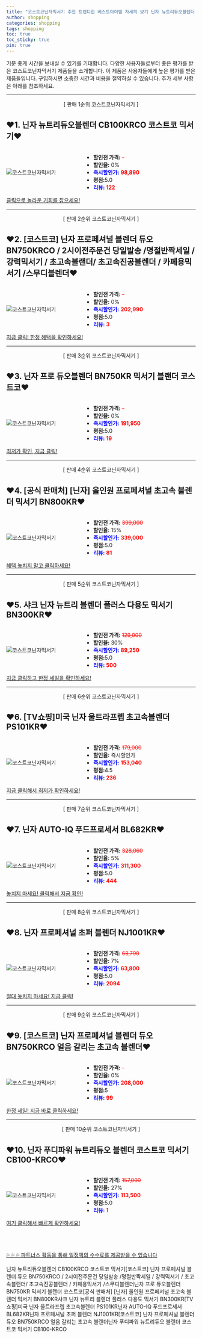 ```yaml
---
title: "코스트코닌자믹서기 추천 트렌디한 베스트아이템 자세히 보기 닌자 뉴트리듀오블렌더 CB100KRCO 코스트코 믹서기"
author: shopping
categories: shopping
tags: shopping
toc: true
toc_sticky: true
pin: true
---
```

기분 좋게 시간을 보내실 수 있기를 기대합니다. 다양한 사용자들로부터 좋은 평가를 받은 코스트코닌자믹서기 제품들을 소개합니다. 이 제품은 사용자들에게 높은 평가를 받은 제품들입니다. 구입하시면 소중한 시간과 비용을 절약하실 수 있습니다. 추가 세부 사항은 아래를 참조하세요.

---
<p class="toplist" style="margin: 0 auto; display: block; width: fit-content;">[ 판매 1순위 코스트코닌자믹서기 ]</p>

<h2><strong>❤️1. 닌자 뉴트리듀오블렌더 CB100KRCO 코스트코 믹서기❤️</strong></h2>

<div style="display: flex; align-items: center;">
    <div style="flex: 0.4;">
        <img src="https://thumbnail9.coupangcdn.com/thumbnails/remote/230x230ex/image/vendor_inventory/55ea/01db2a82eb25def89cca2dce125680d347c0c95393d913481adfd9d308b9.jpg" alt="코스트코닌자믹서기" style="max-width: 100%;">
    </div>
    <div style="flex: 0.6; margin-left: 10px;">
        <ul>
            <li><strong>할인전 가격:</strong> <del style="color: red;">-</del></li>
            <li><strong>할인율:</strong> 0%</li>
            <li><span style='color:blue'><strong>즉시할인가:</strong></span> <span style='color:red'><strong>98,890</strong></span></li>
            <li><strong>평점:</strong>5.0</li>
            <li><span style='color:blue'><strong>리뷰:</strong></span> <span style='color:red'><strong>122</strong></span></li>
        </ul>
    </div>
</div>
<div class="center">
    <a href="https://William4Davisa.github.io?lptag=AF9450613&subid=githubio&pageKey=5263963043&traceid=V0-153&itemId=7484943533&vendorItemId=80830084214" class="myButton">
        클릭으로 놀라운 기회를 잡으세요!
    </a>
</div>


---
<p class="toplist" style="margin: 0 auto; display: block; width: fit-content;">[ 판매 2순위 코스트코닌자믹서기 ]</p>

<h2><strong>❤️2. [코스트코] 닌자 프로페셔널 블렌더 듀오 BN750KRCO / 2시이전주문건 당일발송 /명절반짝세일 / 강력믹서기 / 초고속블랜더/ 초고속진공블렌더 / 카페용믹서기 /스무디블렌더❤️</strong></h2>

<div style="display: flex; align-items: center;">
    <div style="flex: 0.4;">
        <img src="https://thumbnail8.coupangcdn.com/thumbnails/remote/230x230ex/image/vendor_inventory/4010/009b30d64b9550c104b396ebe08f918ae84c24d35d66a624d81ca6b00552.jpg" alt="코스트코닌자믹서기" style="max-width: 100%;">
    </div>
    <div style="flex: 0.6; margin-left: 10px;">
        <ul>
            <li><strong>할인전 가격:</strong> <del style="color: red;">-</del></li>
            <li><strong>할인율:</strong> 0%</li>
            <li><span style='color:blue'><strong>즉시할인가:</strong></span> <span style='color:red'><strong>202,990</strong></span></li>
            <li><strong>평점:</strong>5.0</li>
            <li><span style='color:blue'><strong>리뷰:</strong></span> <span style='color:red'><strong>3</strong></span></li>
        </ul>
    </div>
</div>
<div class="center">
    <a href="https://William4Davisa.github.io?lptag=AF9450613&subid=githubio&pageKey=7821233732&traceid=V0-153&itemId=21245082574&vendorItemId=88305723361" class="myButton">
        지금 클릭! 한정 혜택을 확인하세요!
    </a>
</div>


---
<p class="toplist" style="margin: 0 auto; display: block; width: fit-content;">[ 판매 3순위 코스트코닌자믹서기 ]</p>

<h2><strong>❤️3. 닌자 프로 듀오블렌더 BN750KR 믹서기 블랜더 코스트코❤️</strong></h2>

<div style="display: flex; align-items: center;">
    <div style="flex: 0.4;">
        <img src="https://thumbnail6.coupangcdn.com/thumbnails/remote/230x230ex/image/vendor_inventory/ab97/cb907a153a3f7cc91834727d5528792f64bcf6f95c82a13f0f7656aa8ea9.jpg" alt="코스트코닌자믹서기" style="max-width: 100%;">
    </div>
    <div style="flex: 0.6; margin-left: 10px;">
        <ul>
            <li><strong>할인전 가격:</strong> <del style="color: red;">-</del></li>
            <li><strong>할인율:</strong> 0%</li>
            <li><span style='color:blue'><strong>즉시할인가:</strong></span> <span style='color:red'><strong>191,950</strong></span></li>
            <li><strong>평점:</strong>5.0</li>
            <li><span style='color:blue'><strong>리뷰:</strong></span> <span style='color:red'><strong>19</strong></span></li>
        </ul>
    </div>
</div>
<div class="center">
    <a href="https://William4Davisa.github.io?lptag=AF9450613&subid=githubio&pageKey=5147610314&traceid=V0-153&itemId=7068582418&vendorItemId=75007843772" class="myButton">
        최저가 확인, 지금 클릭!
    </a>
</div>


---
<p class="toplist" style="margin: 0 auto; display: block; width: fit-content;">[ 판매 4순위 코스트코닌자믹서기 ]</p>

<h2><strong>❤️4. [공식 판매처] [닌자] 올인원 프로페셔널 초고속 블렌더 믹서기 BN800KR❤️</strong></h2>

<div style="display: flex; align-items: center;">
    <div style="flex: 0.4;">
        <img src="https://thumbnail9.coupangcdn.com/thumbnails/remote/230x230ex/image/vendor_inventory/5f64/fee6094ce6b95d039210d2b8e9d50c00a43e8d925989ae717315827d3f2b.jpg" alt="코스트코닌자믹서기" style="max-width: 100%;">
    </div>
    <div style="flex: 0.6; margin-left: 10px;">
        <ul>
            <li><strong>할인전 가격:</strong> <del style="color: red;">399,000</del></li>
            <li><strong>할인율:</strong> 15%</li>
            <li><span style='color:blue'><strong>즉시할인가:</strong></span> <span style='color:red'><strong>339,000</strong></span></li>
            <li><strong>평점:</strong>5.0</li>
            <li><span style='color:blue'><strong>리뷰:</strong></span> <span style='color:red'><strong>81</strong></span></li>
        </ul>
    </div>
</div>
<div class="center">
    <a href="https://William4Davisa.github.io?lptag=AF9450613&subid=githubio&pageKey=7538612125&traceid=V0-153&itemId=20270663111&vendorItemId=83497403978" class="myButton">
        혜택 놓치지 말고 클릭하세요!
    </a>
</div>


---
<p class="toplist" style="margin: 0 auto; display: block; width: fit-content;">[ 판매 5순위 코스트코닌자믹서기 ]</p>

<h2><strong>❤️5. 샤크 닌자 뉴트리 블렌더 플러스 다용도 믹서기 BN300KR❤️</strong></h2>

<div style="display: flex; align-items: center;">
    <div style="flex: 0.4;">
        <img src="https://thumbnail10.coupangcdn.com/thumbnails/remote/230x230ex/image/retail/images/873286634259121-c47aeccf-3800-4d49-a54e-814f7ba6e47a.jpg" alt="코스트코닌자믹서기" style="max-width: 100%;">
    </div>
    <div style="flex: 0.6; margin-left: 10px;">
        <ul>
            <li><strong>할인전 가격:</strong> <del style="color: red;">129,000</del></li>
            <li><strong>할인율:</strong> 30%</li>
            <li><span style='color:blue'><strong>즉시할인가:</strong></span> <span style='color:red'><strong>89,250</strong></span></li>
            <li><strong>평점:</strong>5.0</li>
            <li><span style='color:blue'><strong>리뷰:</strong></span> <span style='color:red'><strong>500</strong></span></li>
        </ul>
    </div>
</div>
<div class="center">
    <a href="https://William4Davisa.github.io?lptag=AF9450613&subid=githubio&pageKey=7419804929&traceid=V0-153&itemId=19244710638&vendorItemId=86360846129" class="myButton">
        지금 클릭하고 한정 세일을 확인하세요!
    </a>
</div>


---
<p class="toplist" style="margin: 0 auto; display: block; width: fit-content;">[ 판매 6순위 코스트코닌자믹서기 ]</p>

<h2><strong>❤️6. [TV쇼핑]미국 닌자 울트라프렙 초고속블렌더 PS101KR❤️</strong></h2>

<div style="display: flex; align-items: center;">
    <div style="flex: 0.4;">
        <img src="https://thumbnail9.coupangcdn.com/thumbnails/remote/230x230ex/image/vendor_inventory/efde/450a65f22eeae6017e53245d97aac09e8294e5c33d8c43e8ae3ddfa6fe66.jpg" alt="코스트코닌자믹서기" style="max-width: 100%;">
    </div>
    <div style="flex: 0.6; margin-left: 10px;">
        <ul>
            <li><strong>할인전 가격:</strong> <del style="color: red;">179,000</del></li>
            <li><strong>할인율:</strong> 즉시할인가</li>
            <li><span style='color:blue'><strong>즉시할인가:</strong></span> <span style='color:red'><strong>153,040</strong></span></li>
            <li><strong>평점:</strong>4.5</li>
            <li><span style='color:blue'><strong>리뷰:</strong></span> <span style='color:red'><strong>236</strong></span></li>
        </ul>
    </div>
</div>
<div class="center">
    <a href="https://William4Davisa.github.io?lptag=AF9450613&subid=githubio&pageKey=6714268686&traceid=V0-153&itemId=15597433796&vendorItemId=5381032951" class="myButton">
        지금 클릭해서 최저가 확인하세요!
    </a>
</div>


---
<p class="toplist" style="margin: 0 auto; display: block; width: fit-content;">[ 판매 7순위 코스트코닌자믹서기 ]</p>

<h2><strong>❤️7. 닌자 AUTO-IQ 푸드프로세서 BL682KR❤️</strong></h2>

<div style="display: flex; align-items: center;">
    <div style="flex: 0.4;">
        <img src="https://thumbnail10.coupangcdn.com/thumbnails/remote/230x230ex/image/retail/images/295147440453054-980729a0-fddf-4cc3-a2e6-a9de8192ecee.jpg" alt="코스트코닌자믹서기" style="max-width: 100%;">
    </div>
    <div style="flex: 0.6; margin-left: 10px;">
        <ul>
            <li><strong>할인전 가격:</strong> <del style="color: red;">328,060</del></li>
            <li><strong>할인율:</strong> 5%</li>
            <li><span style='color:blue'><strong>즉시할인가:</strong></span> <span style='color:red'><strong>311,300</strong></span></li>
            <li><strong>평점:</strong>5.0</li>
            <li><span style='color:blue'><strong>리뷰:</strong></span> <span style='color:red'><strong>444</strong></span></li>
        </ul>
    </div>
</div>
<div class="center">
    <a href="https://William4Davisa.github.io?lptag=AF9450613&subid=githubio&pageKey=213830945&traceid=V0-153&itemId=649178681&vendorItemId=4687700901" class="myButton">
        놓치지 마세요! 클릭해서 지금 확인!
    </a>
</div>


---
<p class="toplist" style="margin: 0 auto; display: block; width: fit-content;">[ 판매 8순위 코스트코닌자믹서기 ]</p>

<h2><strong>❤️8. 닌자 프로페셔널 초퍼 블렌더 NJ1001KR❤️</strong></h2>

<div style="display: flex; align-items: center;">
    <div style="flex: 0.4;">
        <img src="https://thumbnail8.coupangcdn.com/thumbnails/remote/230x230ex/image/retail/images/2020/12/14/17/0/1316ec3b-399e-4006-bbea-adafa454304b.jpg" alt="코스트코닌자믹서기" style="max-width: 100%;">
    </div>
    <div style="flex: 0.6; margin-left: 10px;">
        <ul>
            <li><strong>할인전 가격:</strong> <del style="color: red;">68,790</del></li>
            <li><strong>할인율:</strong> 7%</li>
            <li><span style='color:blue'><strong>즉시할인가:</strong></span> <span style='color:red'><strong>63,800</strong></span></li>
            <li><strong>평점:</strong>5.0</li>
            <li><span style='color:blue'><strong>리뷰:</strong></span> <span style='color:red'><strong>2094</strong></span></li>
        </ul>
    </div>
</div>
<div class="center">
    <a href="https://William4Davisa.github.io?lptag=AF9450613&subid=githubio&pageKey=4604878225&traceid=V0-153&itemId=5684276777&vendorItemId=72983142950" class="myButton">
        절대 놓치지 마세요! 지금 클릭!
    </a>
</div>


---
<p class="toplist" style="margin: 0 auto; display: block; width: fit-content;">[ 판매 9순위 코스트코닌자믹서기 ]</p>

<h2><strong>❤️9. [코스트코] 닌자 프로페셔널 블렌더 듀오 BN750KRCO 얼음 갈리는 초고속 블렌더❤️</strong></h2>

<div style="display: flex; align-items: center;">
    <div style="flex: 0.4;">
        <img src="https://thumbnail6.coupangcdn.com/thumbnails/remote/230x230ex/image/vendor_inventory/c027/0aef8235530ec6c91b39c439115e4756fd0fe860241a1d5bb5d7f8314774.png" alt="코스트코닌자믹서기" style="max-width: 100%;">
    </div>
    <div style="flex: 0.6; margin-left: 10px;">
        <ul>
            <li><strong>할인전 가격:</strong> <del style="color: red;">-</del></li>
            <li><strong>할인율:</strong> 0%</li>
            <li><span style='color:blue'><strong>즉시할인가:</strong></span> <span style='color:red'><strong>208,000</strong></span></li>
            <li><strong>평점:</strong>5</li>
            <li><span style='color:blue'><strong>리뷰:</strong></span> <span style='color:red'><strong>99</strong></span></li>
        </ul>
    </div>
</div>
<div class="center">
    <a href="https://William4Davisa.github.io?lptag=AF9450613&subid=githubio&pageKey=6925618361&traceid=V0-153&itemId=16740044367&vendorItemId=83921838821" class="myButton">
        한정 세일! 지금 바로 클릭하세요!
    </a>
</div>


---
<p class="toplist" style="margin: 0 auto; display: block; width: fit-content;">[ 판매 10순위 코스트코닌자믹서기 ]</p>

<h2><strong>❤️10. 닌자 푸디파워 뉴트리듀오 블렌더 코스트코 믹서기 CB100-KRCO❤️</strong></h2>

<div style="display: flex; align-items: center;">
    <div style="flex: 0.4;">
        <img src="https://thumbnail7.coupangcdn.com/thumbnails/remote/230x230ex/image/vendor_inventory/faa2/f4b86ee83e706de60f38c0d6f3ef0951c5b6e07154e957f1ccf6f9ab3177.jpg" alt="코스트코닌자믹서기" style="max-width: 100%;">
    </div>
    <div style="flex: 0.6; margin-left: 10px;">
        <ul>
            <li><strong>할인전 가격:</strong> <del style="color: red;">157,000</del></li>
            <li><strong>할인율:</strong> 27%</li>
            <li><span style='color:blue'><strong>즉시할인가:</strong></span> <span style='color:red'><strong>113,500</strong></span></li>
            <li><strong>평점:</strong>5.0</li>
            <li><span style='color:blue'><strong>리뷰:</strong></span> <span style='color:red'><strong>1</strong></span></li>
        </ul>
    </div>
</div>
<div class="center">
    <a href="https://William4Davisa.github.io?lptag=AF9450613&subid=githubio&pageKey=7009731738&traceid=V0-153&itemId=17221061008&vendorItemId=89966039005" class="myButton">
        여기 클릭해서 빠르게 확인하세요!
    </a>
</div>

<br><br><br>[💦 💦 💦 파트너스 활동을 통해 일정액의 수수료를 제공받을 수 있습니다](https://link.coupang.com/a/bcpT2c)<br><br>닌자 뉴트리듀오블렌더 CB100KRCO 코스트코 믹서기[코스트코] 닌자 프로페셔널 블렌더 듀오 BN750KRCO / 2시이전주문건 당일발송 /명절반짝세일 / 강력믹서기 / 초고속블랜더/ 초고속진공블렌더 / 카페용믹서기 /스무디블렌더닌자 프로 듀오블렌더 BN750KR 믹서기 블랜더 코스트코[공식 판매처] [닌자] 올인원 프로페셔널 초고속 블렌더 믹서기 BN800KR샤크 닌자 뉴트리 블렌더 플러스 다용도 믹서기 BN300KR[TV쇼핑]미국 닌자 울트라프렙 초고속블렌더 PS101KR닌자 AUTO-IQ 푸드프로세서 BL682KR닌자 프로페셔널 초퍼 블렌더 NJ1001KR[코스트코] 닌자 프로페셔널 블렌더 듀오 BN750KRCO 얼음 갈리는 초고속 블렌더닌자 푸디파워 뉴트리듀오 블렌더 코스트코 믹서기 CB100-KRCO